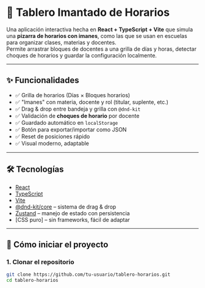 # 🧲 Tablero Imantado de Horarios

Una aplicación interactiva hecha en **React + TypeScript + Vite** que simula una **pizarra de horarios con imanes**, como las que se usan en escuelas para organizar clases, materias y docentes.  
Permite arrastrar bloques de docentes a una grilla de días y horas, detectar choques de horarios y guardar la configuración localmente.

---

## ✨ Funcionalidades

- ✅ Grilla de horarios (Días × Bloques horarios)
- ✅ "Imanes" con materia, docente y rol (titular, suplente, etc.)
- ✅ Drag & drop entre bandeja y grilla con `@dnd-kit`
- ✅ Validación de **choques de horario** por docente
- ✅ Guardado automático en `localStorage`
- ✅ Botón para exportar/importar como JSON
- ✅ Reset de posiciones rápido
- ✅ Visual moderno, adaptable

---

## 🛠️ Tecnologías

- [React](https://reactjs.org/)
- [TypeScript](https://www.typescriptlang.org/)
- [Vite](https://vitejs.dev/)
- [@dnd-kit/core](https://dndkit.com/) – sistema de drag & drop
- [Zustand](https://zustand-demo.pmnd.rs/) – manejo de estado con persistencia
- [CSS puro] – sin frameworks, fácil de adaptar

---

## 🚀 Cómo iniciar el proyecto

### 1. Clonar el repositorio

```bash
git clone https://github.com/tu-usuario/tablero-horarios.git
cd tablero-horarios
```